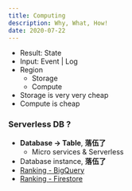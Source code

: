 ```yaml
---
title: Computing
description: Why, What, How!
date: 2020-07-22
---
```


* Result: State
* Input: Event | Log
* Region
  - Storage
  - Compute
* Storage is very very cheap
* Compute is cheap

### Serverless DB ?

* **Database -> Table**, **落伍了**
  - Micro services & Serverless
* Database instance, **落伍了**
* [Ranking - BigQuery](https://db-engines.com/en/ranking_trend/system/Google+BigQuery)
* [Ranking - Firestore](https://db-engines.com/en/ranking_trend/system/Google+Cloud+Firestore)
